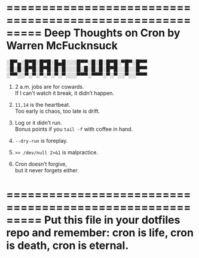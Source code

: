 =========================================================
      Deep Thoughts on Cron
             by
       Warren McFucknsuck
=========================================================

 ░█▀▄░█▀█░█▀█░█▄█░░░█▀▀░█░█░█▀█░▀█▀░█▀▀
 ░█░█░█▀█░█▀█░█░█░░░█░█░█░█░█▀█░░█░░█▀▀
 ░▀▀░░▀░▀░▀░▀░▀░▀░░░▀▀▀░▀▀▀░▀░▀░░▀░░▀▀▀

1.  2 a.m. jobs are for cowards.  
    If I can’t watch it break, it didn’t happen.  

2.  `11,14` is the heartbeat.  
    Too early is chaos, too late is drift.  

3.  Log or it didn’t run.  
    Bonus points if you `tail -f` with coffee in hand.  

4.  `--dry-run` is foreplay.  

5.  `>> /dev/null 2>&1` is malpractice.  

6.  Cron doesn’t forgive,  
    but it never forgets either.  

=========================================================
  Put this file in your dotfiles repo and remember:
  cron is life, cron is death, cron is eternal.
=========================================================
